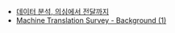* <a href = "https://jehyunlee.github.io/2021/10/14/Python-DS-86-datadoubt/"> 데이터 분석, 의심에서 전달까지 </a>
* <a href = "https://www.youtube.com/watch?v=KQfvEg-fGMw"> Machine Translation Survey - Background (1) </a>
